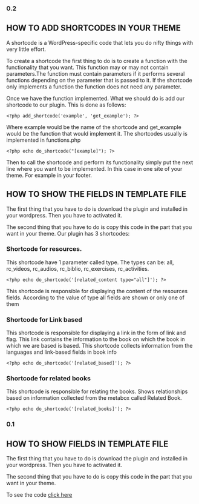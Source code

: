 ### 0.2

## HOW TO ADD SHORTCODES IN YOUR THEME

A shortcode is a WordPress-specific code that lets you do nifty things with very little effort. 

To create a shortcode the first thing to do is to create a function with the functionality that you want. This function may or may not contain parameters.The function must contain parameters if it performs several functions depending on the parameter that is passed to it. If the shortcode only implements a function the function does not need any parameter. 

Once we have the function implemented. What we should do is add our shortcode to our plugin. This is done as follows:

`<?php add_shortcode('example', 'get_example'); ?>`

Where example would be the name of the shortcode and get_example would be the function that would implement it. The shortcodes usually is implemented in functions.php

`<?php echo do_shortcode("[example]"); ?>`


Then to call the shortcode and perform its functionality simply put the next line where you want to be implemented. In this case in one site of your theme.
For example in your footer.


## HOW TO SHOW THE FIELDS IN TEMPLATE FILE

The first thing that you have to do is download the plugin and installed in your wordpress. Then you have to activated it. 

The second thing that you have to do  is copy this code in the part that you want in your theme. Our plugin has 3 shortcodes:

### Shortcode for resources. 
This shortcode have 1 parameter called type. The types can be: all, rc_videos, rc_audios, rc_biblio, rc_exercises, rc_activities.

`<?php echo do_shortcode('[related_content type="all"]'); ?>`

This shortcode is responsible for displaying the content of the resources fields. According to the value of type all fields are shown or only one of them

### Shortcode for Link based

This shortcode is responsible for displaying a link in the form of link and flag. This link contains the information to the book on which the book in which we are based is based. This shortcode collects information from the languages and link-based fields in book info

`<?php echo do_shortcode('[related_based]'); ?>`

### Shortcode for related books

This shortcode is responsible for relating the books. Shows relationships based on information collected from the metabox called Related Book.

`<?php echo do_shortcode('[related_books]'); ?>`



### 0.1

## HOW TO SHOW FIELDS IN TEMPLATE FILE

The first thing that you have to do is download the plugin and installed in your wordpress. Then you have to activated it. 

The second thing that you have to do  is copy this code in the part that you want in your theme. 

To see the code [click here](https://gist.githubusercontent.com/colomet/7d30eef2f7bd2ad81301b335d6e3c673/raw/c481692d7c013c4aa35602f9313c183a70de453b/PB_RC-show_in_template_files.php)
